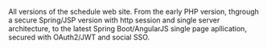 All versions of the schedule web site. From the early PHP version, thgrough a secure Spring/JSP version with http session and single server architecture, to the latest Spring Boot/AngularJS single page apllication, secured with OAuth2/JWT and social SSO.
